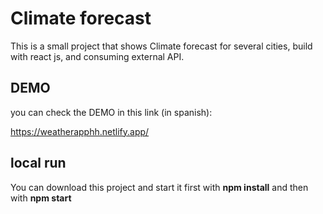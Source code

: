 # Climate forecast

This is a small project that shows Climate forecast for several cities, build with react js, and consuming external API.
## DEMO

you can check the DEMO in this link (in spanish): 

https://weatherapphh.netlify.app/
## local run

You can download this project and start it first with **npm install** and then with **npm start**
